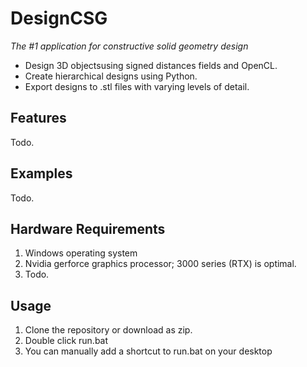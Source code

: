 # DesignCSG

*The #1 application for constructive solid geometry design*

* Design 3D objectsusing signed distances fields and OpenCL.
* Create hierarchical designs using Python.
* Export designs to .stl files with varying levels of detail.

## Features
Todo.

## Examples
Todo.

## Hardware Requirements
1. Windows operating system
2. Nvidia gerforce graphics processor; 3000 series (RTX) is optimal.
3. Todo.

## Usage
1. Clone the repository or download as zip.
2. Double click run.bat 
3. You can manually add a shortcut to run.bat on your desktop 



